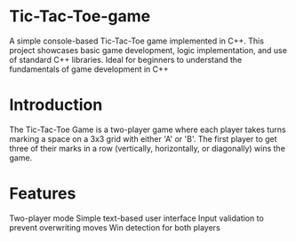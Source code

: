 # Tic-Tac-Toe-game
A simple console-based Tic-Tac-Toe game implemented in C++. This project showcases basic game development, logic implementation, and use of standard C++ libraries. Ideal for beginners to understand the fundamentals of game development in C++

# Introduction
The Tic-Tac-Toe Game is a two-player game where each player takes turns marking a space on a 3x3 grid with either 'A' or 'B'. The first player to get three of their marks in a row (vertically, horizontally, or diagonally) wins the game.

# Features
Two-player mode
Simple text-based user interface
Input validation to prevent overwriting moves
Win detection for both players
